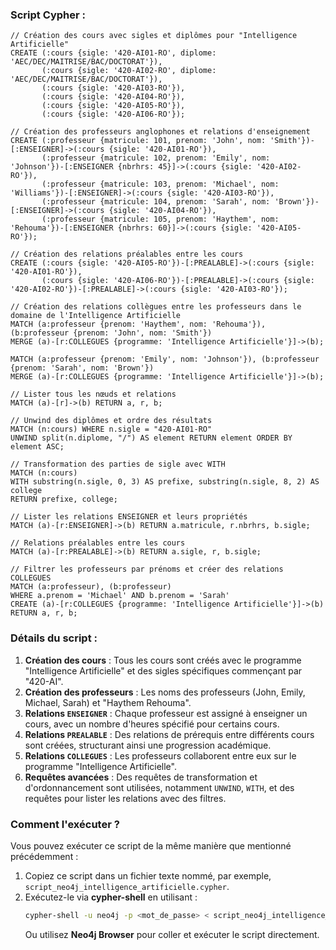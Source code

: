 
### Script Cypher :

```cypher
// Création des cours avec sigles et diplômes pour "Intelligence Artificielle"
CREATE (:cours {sigle: '420-AI01-RO', diplome: 'AEC/DEC/MAITRISE/BAC/DOCTORAT'}),
       (:cours {sigle: '420-AI02-RO', diplome: 'AEC/DEC/MAITRISE/BAC/DOCTORAT'}),
       (:cours {sigle: '420-AI03-RO'}),
       (:cours {sigle: '420-AI04-RO'}),
       (:cours {sigle: '420-AI05-RO'}),
       (:cours {sigle: '420-AI06-RO'});

// Création des professeurs anglophones et relations d'enseignement
CREATE (:professeur {matricule: 101, prenom: 'John', nom: 'Smith'})-[:ENSEIGNER]->(:cours {sigle: '420-AI01-RO'}),
       (:professeur {matricule: 102, prenom: 'Emily', nom: 'Johnson'})-[:ENSEIGNER {nbrhrs: 45}]->(:cours {sigle: '420-AI02-RO'}),
       (:professeur {matricule: 103, prenom: 'Michael', nom: 'Williams'})-[:ENSEIGNER]->(:cours {sigle: '420-AI03-RO'}),
       (:professeur {matricule: 104, prenom: 'Sarah', nom: 'Brown'})-[:ENSEIGNER]->(:cours {sigle: '420-AI04-RO'}),
       (:professeur {matricule: 105, prenom: 'Haythem', nom: 'Rehouma'})-[:ENSEIGNER {nbrhrs: 60}]->(:cours {sigle: '420-AI05-RO'});

// Création des relations préalables entre les cours
CREATE (:cours {sigle: '420-AI05-RO'})-[:PREALABLE]->(:cours {sigle: '420-AI01-RO'}),
       (:cours {sigle: '420-AI06-RO'})-[:PREALABLE]->(:cours {sigle: '420-AI02-RO'})-[:PREALABLE]->(:cours {sigle: '420-AI03-RO'});

// Création des relations collègues entre les professeurs dans le domaine de l'Intelligence Artificielle
MATCH (a:professeur {prenom: 'Haythem', nom: 'Rehouma'}), (b:professeur {prenom: 'John', nom: 'Smith'})
MERGE (a)-[r:COLLEGUES {programme: 'Intelligence Artificielle'}]->(b);

MATCH (a:professeur {prenom: 'Emily', nom: 'Johnson'}), (b:professeur {prenom: 'Sarah', nom: 'Brown'})
MERGE (a)-[r:COLLEGUES {programme: 'Intelligence Artificielle'}]->(b);

// Lister tous les nœuds et relations
MATCH (a)-[r]->(b) RETURN a, r, b;

// Unwind des diplômes et ordre des résultats
MATCH (n:cours) WHERE n.sigle = "420-AI01-RO"
UNWIND split(n.diplome, "/") AS element RETURN element ORDER BY element ASC;

// Transformation des parties de sigle avec WITH
MATCH (n:cours)
WITH substring(n.sigle, 0, 3) AS prefixe, substring(n.sigle, 8, 2) AS college
RETURN prefixe, college;

// Lister les relations ENSEIGNER et leurs propriétés
MATCH (a)-[r:ENSEIGNER]->(b) RETURN a.matricule, r.nbrhrs, b.sigle;

// Relations préalables entre les cours
MATCH (a)-[r:PREALABLE]->(b) RETURN a.sigle, r, b.sigle;

// Filtrer les professeurs par prénoms et créer des relations COLLEGUES
MATCH (a:professeur), (b:professeur)
WHERE a.prenom = 'Michael' AND b.prenom = 'Sarah'
CREATE (a)-[r:COLLEGUES {programme: 'Intelligence Artificielle'}]->(b)
RETURN a, r, b;
```

### Détails du script :
1. **Création des cours** : Tous les cours sont créés avec le programme "Intelligence Artificielle" et des sigles spécifiques commençant par "420-AI".
2. **Création des professeurs** : Les noms des professeurs (John, Emily, Michael, Sarah) et "Haythem Rehouma".
3. **Relations `ENSEIGNER`** : Chaque professeur est assigné à enseigner un cours, avec un nombre d'heures spécifié pour certains cours.
4. **Relations `PREALABLE`** : Des relations de prérequis entre différents cours sont créées, structurant ainsi une progression académique.
5. **Relations `COLLEGUES`** : Les professeurs collaborent entre eux sur le programme "Intelligence Artificielle".
6. **Requêtes avancées** : Des requêtes de transformation et d'ordonnancement sont utilisées, notamment `UNWIND`, `WITH`, et des requêtes pour lister les relations avec des filtres.

### Comment l'exécuter ?
Vous pouvez exécuter ce script de la même manière que mentionné précédemment :
1. Copiez ce script dans un fichier texte nommé, par exemple, `script_neo4j_intelligence_artificielle.cypher`.
2. Exécutez-le via **cypher-shell** en utilisant :
   ```bash
   cypher-shell -u neo4j -p <mot_de_passe> < script_neo4j_intelligence_artificielle.cypher
   ```
   Ou utilisez **Neo4j Browser** pour coller et exécuter le script directement.

